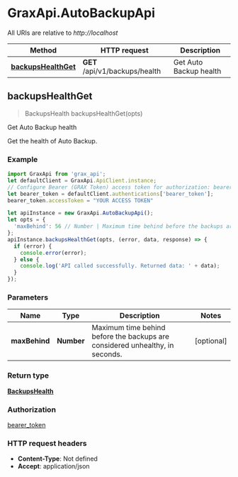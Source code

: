# GraxApi.AutoBackupApi

All URIs are relative to *http://localhost*

Method | HTTP request | Description
------------- | ------------- | -------------
[**backupsHealthGet**](AutoBackupApi.md#backupsHealthGet) | **GET** /api/v1/backups/health | Get Auto Backup health



## backupsHealthGet

> BackupsHealth backupsHealthGet(opts)

Get Auto Backup health

Get the health of Auto Backup.

### Example

```javascript
import GraxApi from 'grax_api';
let defaultClient = GraxApi.ApiClient.instance;
// Configure Bearer (GRAX Token) access token for authorization: bearer_token
let bearer_token = defaultClient.authentications['bearer_token'];
bearer_token.accessToken = "YOUR ACCESS TOKEN"

let apiInstance = new GraxApi.AutoBackupApi();
let opts = {
  'maxBehind': 56 // Number | Maximum time behind before the backups are considered unhealthy, in seconds.
};
apiInstance.backupsHealthGet(opts, (error, data, response) => {
  if (error) {
    console.error(error);
  } else {
    console.log('API called successfully. Returned data: ' + data);
  }
});
```

### Parameters


Name | Type | Description  | Notes
------------- | ------------- | ------------- | -------------
 **maxBehind** | **Number**| Maximum time behind before the backups are considered unhealthy, in seconds. | [optional] 

### Return type

[**BackupsHealth**](BackupsHealth.md)

### Authorization

[bearer_token](../README.md#bearer_token)

### HTTP request headers

- **Content-Type**: Not defined
- **Accept**: application/json

